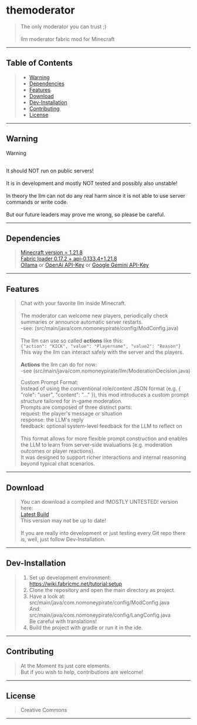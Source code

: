# themoderator

>The only moderator you can trust ;)
<br><br>
llm moderator fabric mod for Minecraft
 ---
## Table of Contents

>- [Warning](#warning)
>- [Dependencies](#dependencies)
>- [Features](#features)
>- [Download](#download)
>- [Dev-Installation](#dev-installation) 
>- [Contributing](#contributing)
>- [License](#license)

---

## Warning

> [!WARNING]
> <br>It should NOT run on public servers!
> <br><br>It is in development and mostly NOT tested and possibly also unstable!
> <br><br>In theory the llm can not do any real harm since it is not able to use server commands or write code.
> <br><br>But our future leaders may prove me wrong, so please be careful.
---
## Dependencies
><a href="https://www.minecraft.net/">Minecraft version = 1.21.8</a>
><br><a href="https://fabricmc.net/">Fabric loader 0.17.2 + api-0.133.4+1.21.8</a>
><br><a href="https://ollama.com/">Ollama</a> or <a href="https://openai.com/">OpenAi API-Key</a> or <a href="https://gemini.google.com">Google Gemini API-Key</a>

---
## Features

>Chat with your favorite llm inside Minecraft.
<br><br>The moderator can welcome new players, periodically check summaries or announce automatic server restarts.
<br>-see: (src/main/java/com.nomoneypirate/config/ModConfig.java)
<br><br>The llm can use so called <b>actions</b> like this:
<br>```{"action": "KICK", "value": "Playername", "value2": "Reason"}```
<br>This way the llm can interact safely with the server and the players.
<br><br><b>Actions</b> the llm can do for now:
<br>-see (src/main/java/com.nomoneypirate/llm/ModerationDecision.java)
>
> Custom Prompt Format:
><br>Instead of using the conventional role/content JSON format (e.g. { "role": "user", "content": "..." }), 
this mod introduces a custom prompt structure tailored for in-game moderation. 
<br>Prompts are composed of three distinct parts:
<br>request: the player's message or situation
<br>response: the LLM's reply
<br>feedback: optional system-level feedback for the LLM to reflect on
<br><br>This format allows for more flexible prompt construction and enables the LLM to learn from server-side evaluations (e.g. moderation outcomes or player reactions). <br>It was designed to support richer interactions and internal reasoning beyond typical chat scenarios.
---
## Download

>You can download a compiled and !MOSTLY UNTESTED! version here:
<br><a href="https://drive.google.com/file/d/13R8WikinquK_M0yg64NlT4yN8_BodHKW/view">Latest Build</a>
<br>This version may not be up to date!
<br><br>If you are really into development or just testing every Git repo there is, well, just follow Dev-Installation.
---
## Dev-Installation

>1. Set up development environment:
   <br>https://wiki.fabricmc.net/tutorial:setup
>2. Clone the repository and open the main directory as project.
>3. Have a look at: 
   <br>src/main/java/com.nomoneypirate/config/ModConfig.java
   <br>And:
   <br>src/main/java/com.nomoneypirate/config/LangConfig.java
   <br>Be careful with translations!<br>  
>4. Build the project with gradle or run it in the ide.
---
## Contributing

>At the Moment its just core elements.
<br>But if you wish to help, contributions are welcome!
---
## License

>Creative Commons
---